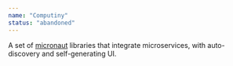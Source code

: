 ```yaml
---
name: "Computiny"
status: "abandoned"
---
```

A set of [micronaut](https://micronaut.io/) libraries that integrate microservices, with auto-discovery and self-generating UI.